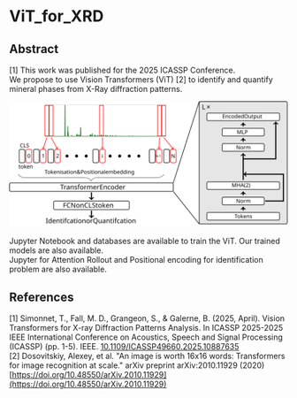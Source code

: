 # ViT_for_XRD
## Abstract  
[1] This work was published for the 2025 ICASSP Conference.  
We propose to use Vision Transformers (ViT) [2] to identify and quantify mineral phases from X-Ray diffraction patterns.

![Abstract](./Figures/Transformers_Spectral.svg)

Jupyter Notebook and databases are available to train the ViT. Our trained models are also available.  
Jupyter for Attention Rollout and Positional encoding for identification problem are also available.


## References
[1] Simonnet, T., Fall, M. D., Grangeon, S., & Galerne, B. (2025, April). Vision Transformers for X-ray Diffraction Patterns Analysis. In ICASSP 2025-2025 IEEE International Conference on Acoustics, Speech and Signal Processing (ICASSP) (pp. 1-5). IEEE. [10.1109/ICASSP49660.2025.10887635](10.1109/ICASSP49660.2025.10887635)  
[2] Dosovitskiy, Alexey, et al. "An image is worth 16x16 words: Transformers for image recognition at scale." arXiv preprint arXiv:2010.11929 (2020) [https://doi.org/10.48550/arXiv.2010.11929](https://doi.org/10.48550/arXiv.2010.11929)  

